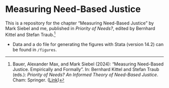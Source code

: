 # Measuring Need-Based Justice

This is a repository for the chapter “Measuring Need-Based Justice” by Mark Siebel and me, published in _Priority of Needs?_, edited by Bernhard Kittel and Stefan Traub.[^1]

- Data and a do file for generating the figures with Stata (version 14.2) can be found in `/figures`.

[^1]: Bauer, Alexander Max, and Mark Siebel (2024): “Measuring Need-Based Justice. Empirically and Formally”. In: Bernhard Kittel and Stefan Traub (eds.): _Priority of Needs? An Informed Theory of Need-Based Justice_. Cham: Springer. ([Link](https://link.springer.com/chapter/10.1007/978-3-031-53051-7_3))
